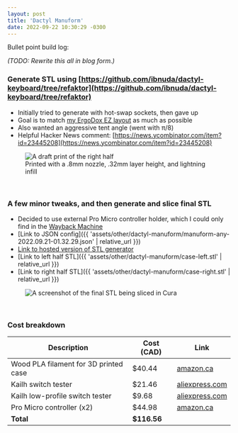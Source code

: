 ```yaml
---
layout: post
title: 'Dactyl Manuform'
date: 2022-09-22 10:30:29 -0300
---
```


Bullet point build log:

_(TODO: Rewrite this all in blog form.)_

### Generate STL using [https://github.com/ibnuda/dactyl-keyboard/tree/refaktor](https://github.com/ibnuda/dactyl-keyboard/tree/refaktor)

- Initially tried to generate with hot-swap sockets, then gave up
- Goal is to match [my ErgoDox EZ layout](https://github.com/qmk/qmk_firmware/blob/master/keyboards/ergodox_ez/keymaps/nfriend/readme.md) as much as possible
- Also wanted an aggressive tent angle (went with π/8)
- Helpful Hacker News comment: [https://news.ycombinator.com/item?id=23445208](https://news.ycombinator.com/item?id=23445208)

<figure>
    <img src="{{ 'assets/img/dactyl-manuform/draft.jpg' | relative_url }}" alt="A draft print of the right half" />
    <figcaption>Printed with a .8mm nozzle, .32mm layer height, and lightning infill</figcaption>
</figure>
<br>

### A few minor tweaks, and then generate and slice final STL

- Decided to use external Pro Micro controller holder, which I could only find in the [Wayback Machine](https://web.archive.org/web/20220607031910/https://dactyl.siskam.link/loligagger-external-holder-promicro-v2.stl)
- [Link to JSON config]({{ 'assets/other/dactyl-manuform/manuform-any-2022.09.21-01.32.29.json' | relative_url }})
- [Link to hosted version of STL generator](https://dactyl.mbugert.de/)
- [Link to left half STL]({{ 'assets/other/dactyl-manuform/case-left.stl' | relative_url }})
- [Link to right half STL]({{ 'assets/other/dactyl-manuform/case-right.stl' | relative_url }})

<figure>
    <img src="{{ 'assets/img/dactyl-manuform/cura.jpg' | relative_url }}" alt="A screenshot of the final STL being sliced in Cura" />
</figure>
<br>

### Cost breakdown

| Description                           | Cost (CAD)  | Link                                                                 |
| ------------------------------------- | ----------- | -------------------------------------------------------------------- |
| Wood PLA filament for 3D printed case | $40.44      | [amazon.ca](https://a.co/d/eUWep4w)                                  |
| Kailh switch tester                   | $21.46      | [aliexpress.com](https://www.aliexpress.com/item/32898546644.html)   |
| Kailh low-profile switch tester       | $9.68       | [aliexpress.com](https://www.aliexpress.com/item/4001204818828.html) |
| Pro Micro controller (x2)             | $44.98      | [amazon.ca](https://a.co/d/1GsSJXg)                                  |
| **Total**                             | **$116.56** |                                                                      |

<br>
